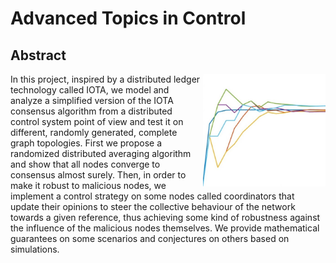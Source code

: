# Advanced Topics in Control
## Abstract
<img align="right" height="180" src="https://github.com/andreadacol98/Advanced_topics_in_Control/blob/main/Images/opinion_evolution.png"></img>
In this project, inspired by a distributed ledger technology called IOTA, we model and analyze a simplified version of the IOTA consensus algorithm from a distributed control system point of view and test it on different, randomly generated, complete graph topologies. First we propose a randomized distributed averaging algorithm and show that all nodes converge to consensus almost surely. Then, in order to make it robust to malicious nodes, we implement a control strategy on some nodes called coordinators that update their opinions to steer the collective behaviour of the network towards a given reference, thus achieving some kind of robustness against the influence of the malicious nodes themselves. We provide mathematical guarantees on some scenarios and conjectures on others based on simulations.
